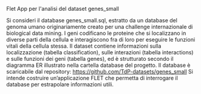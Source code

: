 Flet App per l'analisi del dataset genes_small

Si consideri il database genes_small.sql, estratto da un database del genoma umano originariamente creato per una
challenge internazionale di biological data mining. I geni codificano le proteine che si localizzano in diverse parti della
cellula e interagiscono fra di loro per eseguire le funzioni vitali della cellula stessa. Il dataset contiene informazioni
sulla localizzazione (tabella classification), sulle interazioni (tabella interactions) e sulle funzioni dei geni (tabella
genes), ed è strutturato secondo il diagramma ER illustrato nella cartella database del progetto. Il database è scaricabile dal
repository: https://github.com/TdP-datasets/genes_small
Si intende costruire un’applicazione FLET che permetta di interrogare il database per estrapolare informazioni utili.
